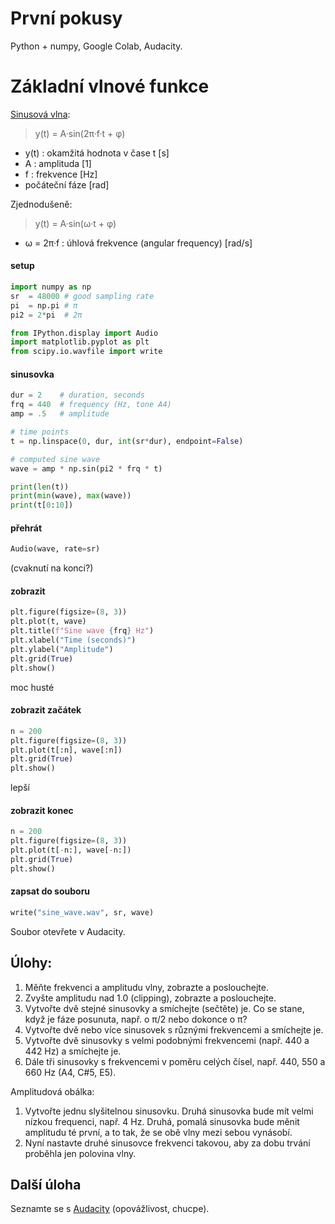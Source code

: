 # První pokusy

Python + numpy, Google Colab, Audacity.

# Základní vlnové funkce

[Sinusová vlna](https://en.wikipedia.org/wiki/Sine_wave):

> y(t) = A·sin(2π·f·t + φ)

- y(t) : okamžitá hodnota v čase t [s]
- A : amplituda [1]
- f : frekvence [Hz]
- počáteční fáze [rad]

Zjednodušeně:

> y(t) = A·sin(ω·t + φ)

- ω = 2π·f : úhlová frekvence (angular frequency) [rad/s]

#### setup

```python
import numpy as np
sr  = 48000 # good sampling rate
pi  = np.pi # π
pi2 = 2*pi  # 2π

from IPython.display import Audio
import matplotlib.pyplot as plt
from scipy.io.wavfile import write
```

#### sinusovka

```python
dur = 2    # duration, seconds
frq = 440  # frequency (Hz, tone A4)
amp = .5   # amplitude

# time points
t = np.linspace(0, dur, int(sr*dur), endpoint=False)

# computed sine wave
wave = amp * np.sin(pi2 * frq * t)

print(len(t))
print(min(wave), max(wave))
print(t[0:10])
```

#### přehrát

```python
Audio(wave, rate=sr)
```

(cvaknutí na konci?)

#### zobrazit

```python
plt.figure(figsize=(8, 3))
plt.plot(t, wave)
plt.title(f"Sine wave {frq} Hz")
plt.xlabel("Time (seconds)")
plt.ylabel("Amplitude")
plt.grid(True)
plt.show()
```

moc husté

#### zobrazit začátek

```python
n = 200
plt.figure(figsize=(8, 3))
plt.plot(t[:n], wave[:n])
plt.grid(True)
plt.show()
```

lepší

#### zobrazit konec

```python
n = 200
plt.figure(figsize=(8, 3))
plt.plot(t[-n:], wave[-n:])
plt.grid(True)
plt.show()
```

#### zapsat do souboru

```python
write("sine_wave.wav", sr, wave)
```

Soubor otevřete v Audacity.

## Úlohy:

1. Měňte frekvenci a amplitudu vlny, zobrazte a poslouchejte.
1. Zvyšte amplitudu nad 1.0 (clipping), zobrazte a poslouchejte.
1. Vytvořte dvě stejné sinusovky a smíchejte (sečtěte) je. Co se stane, když je fáze posunuta, např. o π/2 nebo dokonce o π?
1. Vytvořte dvě nebo více sinusovek s různými frekvencemi a smíchejte je.
1. Vytvořte dvě sinusovky s velmi podobnými frekvencemi (např. 440 a 442 Hz) a smíchejte je.
1. Dále tři sinusovky s frekvencemi v poměru celých čísel, např. 440, 550 a 660 Hz (A4, C#5, E5).

Amplitudová obálka:

1. Vytvořte jednu slyšitelnou sinusovku. Druhá sinusovka bude mít velmi nízkou frequenci, např. 4 Hz. Druhá, pomalá sinusovka bude měnit amplitudu té první, a to tak, že se obě vlny mezi sebou vynásobí.
1. Nyní nastavte druhé sinusovce frekvenci takovou, aby za dobu trvání proběhla jen polovina vlny.

## Další úloha

Seznamte se s [Audacity](https://www.audacityteam.org) (opovážlivost, chucpe).
